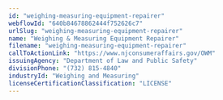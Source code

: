```yaml
---
id: "weighing-measuring-equipment-repairer"
webflowId: "640b84678862444f752626c7"
urlSlug: "weighing-measuring-equipment-repairer"
name: "Weighing & Measuring Equipment Repairer"
filename: "weighing-measuring-equipment-repairer"
callToActionLink: "https://www.njconsumeraffairs.gov/OWM"
issuingAgency: "Department of Law and Public Safety"
divisionPhone: "(732) 815-4840"
industryId: "Weighing and Measuring"
licenseCertificationClassification: "LICENSE"
---
```

